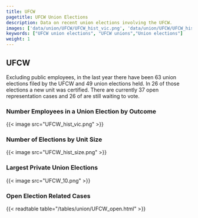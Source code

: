 ```yaml
---
title: UFCW
pagetitle: UFCW Union Elections
description: Data on recent union elections involving the UFCW.
images: ['data/union/UFCW/UFCW_hist_vic.png', 'data/union/UFCW/UFCW_hist_size.png', 'data/union/UFCW/UFCW_10.png']
keywords: ["UFCW union elections", "UFCW unions","Union elections"]
weight: 1
---
```

##  UFCW

Excluding public employees, in the last year there have been 63 union elections filed by the UFCW and 49 union elections held. In 26 of those elections a new unit was certified. There are currently 37 open representation cases and 26 of are still waiting to vote.

### Number Employees in a Union Election by Outcome
{{< image src="UFCW_hist_vic.png" >}}

### Number of Elections by Unit Size
{{< image src="UFCW_hist_size.png" >}}

### Largest Private Union Elections
{{< image src="UFCW_10.png" >}}

### Open Election Related Cases
{{< readtable table="/tables/union/UFCW_open.html" >}}

